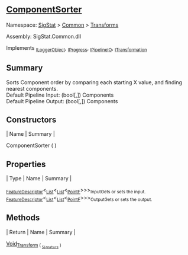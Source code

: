 # <sub>[ComponentSorter](./ComponentSorter.md)</sub>

Namespace: [SigStat]() > [Common](./../README.md) > [Transforms](./README.md)

Assembly: SigStat.Common.dll

Implements <sub>[ILoggerObject](./../ILoggerObject.md)</sub>, <sub>[IProgress](./../Helpers/IProgress.md)</sub>, <sub>[IPipelineIO](./../Pipeline/IPipelineIO.md)</sub>, <sub>[ITransformation](./../ITransformation.md)</sub>

## Summary
Sorts Component order by comparing each starting X value, and finding nearest components.  <br>Default Pipeline Input: (bool[,]) Components<br>Default Pipeline Output: (bool[,]) Components

## Constructors

| Name | Summary | 

ComponentSorter (  )<sub></sub>


## Properties

| Type | Name | Summary | 

<sub>[FeatureDescriptor](./../FeatureDescriptor-1.md)</sub>\<<sub>[List](https://docs.microsoft.com/en-us/dotnet/api/System.Collections.Generic.List-1)</sub>\<<sub>[List](https://docs.microsoft.com/en-us/dotnet/api/System.Collections.Generic.List-1)</sub>\<<sub>[PointF](https://docs.microsoft.com/en-us/dotnet/api/System.Drawing.PointF)</sub>>>><sub>Input</sub><sub>Gets or sets the input.</sub>
<sub>[FeatureDescriptor](./../FeatureDescriptor-1.md)</sub>\<<sub>[List](https://docs.microsoft.com/en-us/dotnet/api/System.Collections.Generic.List-1)</sub>\<<sub>[List](https://docs.microsoft.com/en-us/dotnet/api/System.Collections.Generic.List-1)</sub>\<<sub>[PointF](https://docs.microsoft.com/en-us/dotnet/api/System.Drawing.PointF)</sub>>>><sub>Output</sub><sub>Gets or sets the output.</sub>


## Methods

| Return | Name | Summary | 

[Void](https://docs.microsoft.com/en-us/dotnet/api/System.Void)<sub>[Transform](./Methods/ComponentSorter-100663515.md) ( <sub>[`Signature`](./../Signature.md)</sub> )</sub><sub></sub>


